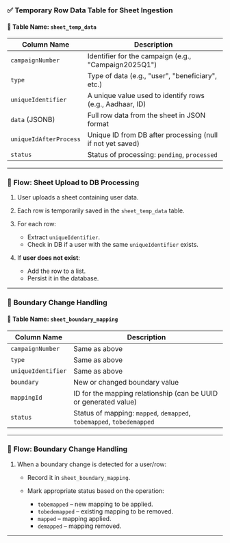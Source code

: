 ### ✅ **Temporary Row Data Table for Sheet Ingestion**

#### 📌 Table Name: `sheet_temp_data`

| Column Name            | Description                                                |
| ---------------------- | ---------------------------------------------------------- |
| `campaignNumber`       | Identifier for the campaign (e.g., "Campaign2025Q1")       |
| `type`                 | Type of data (e.g., "user", "beneficiary", etc.)           |
| `uniqueIdentifier`     | A unique value used to identify rows (e.g., Aadhaar, ID)   |
| `data` (JSONB)         | Full row data from the sheet in JSON format                |
| `uniqueIdAfterProcess` | Unique ID from DB after processing (null if not yet saved) |
| `status`               | Status of processing: `pending`, `processed`               |

---

### 🔄 **Flow: Sheet Upload to DB Processing**

1. User uploads a sheet containing user data.
2. Each row is temporarily saved in the `sheet_temp_data` table.
3. For each row:

   * Extract `uniqueIdentifier`.
   * Check in DB if a user with the same `uniqueIdentifier` exists.
4. If **user does not exist**:

   * Add the row to a list.
   * Persist it in the database.

---

### 🔁 **Boundary Change Handling**

#### 📌 Table Name: `sheet_boundary_mapping`

| Column Name        | Description                                                           |
| ------------------ | --------------------------------------------------------------------- |
| `campaignNumber`   | Same as above                                                         |
| `type`             | Same as above                                                         |
| `uniqueIdentifier` | Same as above                                                         |
| `boundary`         | New or changed boundary value                                         |
| `mappingId`        | ID for the mapping relationship (can be UUID or generated value)      |
| `status`           | Status of mapping: `mapped`, `demapped`, `tobemapped`, `tobedemapped` |

---

### 🔄 **Flow: Boundary Change Handling**

1. When a boundary change is detected for a user/row:

   * Record it in `sheet_boundary_mapping`.
   * Mark appropriate status based on the operation:

     * `tobemapped` – new mapping to be applied.
     * `tobedemapped` – existing mapping to be removed.
     * `mapped` – mapping applied.
     * `demapped` – mapping removed.

---

